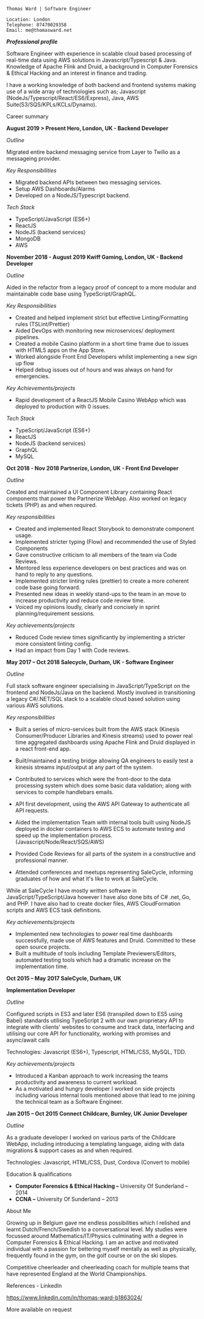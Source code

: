 ```
Thomas Ward | Software Engineer
```

```
Location: London
Telephone: 07470029358
Email: me@thomasward.net
```
***Professional profile***

Software Engineer with experience in scalable cloud based processing of real-time data using AWS
solutions in Javascript/Typescript & Java. Knowledge of Apache Flink and Druid, a background in
Computer Forensics & Ethical Hacking and an interest in finance and trading.

I have a working knowledge of both backend and frontend systems making use of a
wide array of technologies such as; Javascript (NodeJs/Typescript/React/ES6/Express), Java, AWS
Suite(S3/SQS/KPLs/KCLs/Dynamo).

Career summary

**August 2019 > Present
Hero, London, UK -
Backend Developer**

_Outline_

Migrated entire backend messaging service from Layer to Twilio as a messageing provider. 

_Key Responsibilities_

- Migrated backend APIs between two messaging services.
- Setup AWS Dashboards/Alarms
- Developed on a NodeJS/Typescript backend.

_Tech Stack_

- TypeScript/JavaScript (ES6+)
- ReactJS
- NodeJS (backend services)
- MongoDB
- AWS


**November 2018 - August 2019
Kwiff Gaming, London, UK -
Backend Developer**

_Outline_

Aided in the refactor from a legacy proof of concept to a more modular and maintainable code base using TypeScript/GraphQL.

_Key Responsibilities_

- Created and helped implement strict but effective Linting/Formatting rules (TSLint/Prettier)
- Aided DevOps with monitoring new microservices/ deployment pipelines.
- Created a mobile Casino platform in a short time frame due to issues with HTML5 apps on the App Store.
- Worked alongside Front End Developers whilst implementing a new sign up flow
- Helped debug issues out of hours and was always on hand for emergencies.

_Key Achievements/projects_

- Rapid development of a ReactJS Mobile Casino WebApp which was deployed to production with 0 issues.

_Tech Stack_

- TypeScript/JavaScript (ES6+)
- ReactJS
- NodeJS (backend services)
- GraphQL
- MySQL

**Oct 2018 - Nov 2018 
Partnerize, London, UK -
Front End Developer**

_Outline_

Created and maintained a UI Component Library containing React components that power the
Partnerize WebApp. Also worked on legacy tickets (PHP) as and when required.

_Key responsibilities_

- Created and implemented React Storybook to demonstrate component usage.
- Implemented stricter typing (Flow) and recommended the use of Styled Components
- Gave constructive criticism to all members of the team via Code Reviews.
- Mentored less experience developers on best practices and was on hand to reply to any
    questions.
- Implemented stricter linting rules (prettier) to create a more coherent code base going
    forward.
- Presented new ideas in weekly stand-ups to the team in an move to increase productivity and
    reduce code review time.
- Voiced my opinions loudly, clearly and concisely in sprint planning/requirement sessions.

_Key achievements/projects_

- Reduced Code review times significantly by implementing a stricter more consistent linting
    config.
- Had an impact from Day 1 with Code reviews.

**May 2017 – Oct 2018 
Salecycle, Durham, UK - 
Software Engineer**

_Outline_

Full stack software engineer specialising in JavaScript/TypeScript on the frontend and NodeJs/Java on
the backend. Mostly involved in transitioning a legacy C#/.NET/SQL stack to a scalable cloud based
solution using various AWS solutions.

_Key responsibilities_

- Built a series of micro-services built from the AWS stack (Kinesis Consumer/Producer
    Libraries and Kinesis streams) used to power real time aggregated dashboards using Apache
    Flink and Druid displayed in a react front-end app.
- Built/maintained a testing bridge allowing QA engineers to easily test a kinesis streams
    input/output at any part of the system.


- Contributed to services which were the front-door to the data processing system which does
    some basic data validation; along with services to compile handlebars emails.
- API first development, using the AWS API Gateway to authenticate all API requests.
- Aided the implementation Team with internal tools built using NodeJS deployed in docker
    containers to AWS ECS to automate testing and speed up the implementation process.
    (Javascript/Node/React/SQS/AWS)
- Provided Code Reviews for all parts of the system in a constructive and professional manner.
- Attended conferences and meetups representing SaleCycle, informing graduates of how and
    what it's like to work at SaleCycle.

While at SaleCycle I have mostly written software in JavaScript/TypeScript/Java however I have also
done bits of C# .net, Go, and PHP. I have also had to create docker files, AWS CloudFormation scripts
and AWS ECS task definitions.

_Key achievements/projects_

- Implemented new technologies to power real time dashboards successfully, made use of
    AWS features and Druid. Committed to these open source projects.
- Built a multitude of tools including Template Previewers/Editors, automated testing tools
    which had a dramatic increase on the implementation time.

**Oct 2015 – May 2017 
SaleCycle, Durham, UK**

**Implementation Developer**

_Outline_

Configured scripts in ES3 and later ES6 (transpiled down to ES5 using Babel) standards utilising
TypeScript 2 with our own proprietary API to integrate with clients' websites to consume and track
data, interfacing and utilising our core API for functionality, working with promises and async/await
calls

Technologies: Javascript (ES6+), Typescript, HTML/CSS, MySQL, TDD.

_Key achievements/projects_

- Introduced a Kanban approach to work increasing the teams productivity and awareness to
    current workload.
- As a motivated and hungry developer I worked on side projects including various internal
    tools mentioned above that lead to me joining the technical team as a Software Engineer.

**Jan 2015 – Oct 2015 
Connect Childcare, Burnley, UK
Junior Developer**

_Outline_

As a graduate developer I worked on various parts of the Childcare WebApp, including introducing a
templating language, aiding with data migrations & support cases as and when required.

Technologies: Javascript, HTML/CSS, Dust, Cordova (Convert to mobile)

Education & qualifications

- **Computer Forensics & Ethical Hacking –** University Of Sunderland – 2014
- **CCNA –** University Of Sunderland – 2013

About Me


Growing up in Belgium gave me endless possibilities which I relished and learnt
Dutch/French/Swedish to a conversational level. My studies were focussed around
Mathematics/IT/Physics culminating with a degree in Computer Forensics & Ethical Hacking. I am an
active and motivated individual with a passion for bettering myself mentally as well as physically,
frequently found in the gym, on the golf course or on the ski slopes.

Competitive cheerleader and cheerleading coach for multiple teams that have represented England at
the World Championships.

References - LinkedIn

https://www.linkedin.com/in/thomas-ward-b1863024/

More available on request


